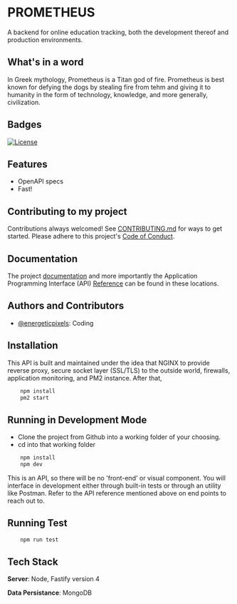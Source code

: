 # PROMETHEUS

A backend for online education tracking, both the development thereof and production environments.

## What's in a word

In Greek mythology, Prometheus is a Titan god of fire. Prometheus is best known for defying the dogs by stealing fire from tehm and giving it to humanity in the form of technology, knowledge, and more generally, civilization.

## Badges
[![License](https://img.shields.io/badge/License-BSD_3--Clause-blue.svg)](https://opensource.org/licenses/BSD-3-Clause)

## Features

- OpenAPI specs
- Fast!

## Contributing to my project

Contributions always welcomed! See [CONTRIBUTING.md](https://github.com/Established-1907/prometheus/docs/CONTRIBUTING.md) for ways to get started.  Please adhere to this project's [Code of Conduct](https://github.com/Established-1907/prometheus/docs/CODE_OF_CONDUCT.md).

## Documentation

The project [documentation](https://github.com/Established-1907/prometheus/docs/xxxxxxx) and more importantly the Application Programming Interface (API) [Reference](https://github.com/Established-1907/prometheus/docs/xxxxxxx) can be found in these locations.

## Authors and Contributors

- [@energeticpixels](https://github.com/EnergeticPixels): Coding

## Installation
This API is built and maintained under the idea that NGINX to provide reverse proxy, secure socket layer (SSL/TLS) to the outside world, firewalls, application monitoring, and PM2 instance.  After that, 
```bash
    npm install
    pm2 start
```

## Running in Development Mode
- Clone the project from Github into a working folder of your choosing.
- cd into that working folder 
```bash
    npm install
    npm dev
```
This is an API, so there will be no 'front-end' or visual component.  You will interface in development either through built-in tests or through an utility like Postman.  Refer to the API reference mentioned above on end points to reach out to.

## Running Test
```bash
    npm run test
```

## Tech Stack

**Server**: Node, Fastify version 4

**Data Persistance**: MongoDB
